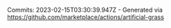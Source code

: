 Commits: 2023-02-15T03:30:39.947Z - Generated via https://github.com/marketplace/actions/artificial-grass
<br>
